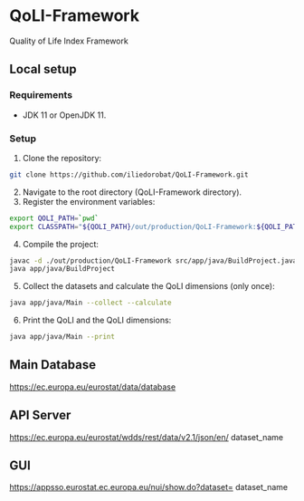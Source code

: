 # QoLI-Framework
Quality of Life Index Framework

## Local setup
### Requirements
- JDK 11 or OpenJDK 11.

### Setup
1. Clone the repository:
```bash
git clone https://github.com/iliedorobat/QoLI-Framework.git
```
2. Navigate to the root directory (QoLI-Framework directory).
3. Register the environment variables:
```bash
export QOLI_PATH=`pwd`
export CLASSPATH="${QOLI_PATH}/out/production/QoLI-Framework:${QOLI_PATH}/lib/poi-5.2.0.jar:${QOLI_PATH}/lib/guava-22.0.jar:${QOLI_PATH}/lib/xmlbeans-5.0.3.jar:${QOLI_PATH}/lib/httpcore-4.4.11.jar:${QOLI_PATH}/lib/poi-ooxml-5.2.0.jar:${QOLI_PATH}/lib/protonpack-1.13.jar:${QOLI_PATH}/lib/guava-stream-1.0.jar:${QOLI_PATH}/lib/httpclient-4.5.9.jar:${QOLI_PATH}/lib/log4j-api-2.17.1.jar:${QOLI_PATH}/lib/commons-io-2.11.0.jar:${QOLI_PATH}/lib/log4j-core-2.17.1.jar:${QOLI_PATH}/lib/assertj-core-3.6.1.jar:${QOLI_PATH}/lib/assertj-json-1.0.0.jar:${QOLI_PATH}/lib/mockito-core-2.2.8.jar:${QOLI_PATH}/lib/commons-logging-1.2.jar:${QOLI_PATH}/lib/commons-math3-3.6.1.jar:${QOLI_PATH}/lib/jackson-core-2.8.11.jar:${QOLI_PATH}/lib/json-stat-java-0.2.2.jar:${QOLI_PATH}/lib/commons-compress-1.21.jar:${QOLI_PATH}/lib/commons-collections4-4.3.jar:${QOLI_PATH}/lib/jackson-databind-2.8.11.1.jar:${QOLI_PATH}/lib/jackson-annotations-2.8.11.jar:${QOLI_PATH}/lib/jackson-datatype-jdk8-2.8.11.jar:${QOLI_PATH}/lib/jackson-datatype-guava-2.8.11.jar:${QOLI_PATH}/lib/jackson-datatype-jsr310-2.8.11.jar"
```
4. Compile the project:
```bash
javac -d ./out/production/QoLI-Framework src/app/java/BuildProject.java
java app/java/BuildProject
```
5. Collect the datasets and calculate the QoLI dimensions (only once):
```bash
java app/java/Main --collect --calculate
```
6. Print the QoLI and the QoLI dimensions:
```bash
java app/java/Main --print
```

## Main Database
https://ec.europa.eu/eurostat/data/database

## API Server
https://ec.europa.eu/eurostat/wdds/rest/data/v2.1/json/en/ dataset_name

## GUI
https://appsso.eurostat.ec.europa.eu/nui/show.do?dataset= dataset_name
